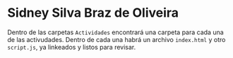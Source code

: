 # Sidney Silva Braz de Oliveira
Dentro de las carpetas `Actividades` encontrará una carpeta para cada una de las activudades. Dentro de cada una habrá un archivo `index.html` y otro `script.js`, ya linkeados y listos para revisar.
